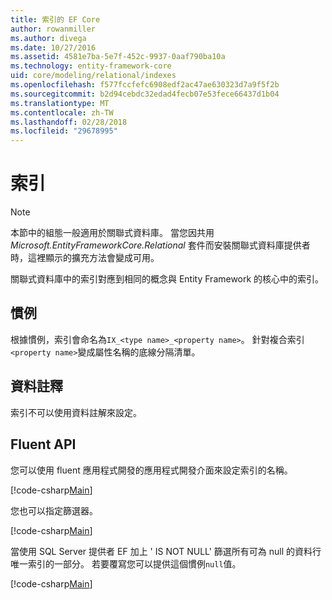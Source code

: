 ```yaml
---
title: 索引的 EF Core
author: rowanmiller
ms.author: divega
ms.date: 10/27/2016
ms.assetid: 4581e7ba-5e7f-452c-9937-0aaf790ba10a
ms.technology: entity-framework-core
uid: core/modeling/relational/indexes
ms.openlocfilehash: f577fccfefc6908edf2ac47ae630323d7a9f5f2b
ms.sourcegitcommit: b2d94cebdc32edad4fecb07e53fece66437d1b04
ms.translationtype: MT
ms.contentlocale: zh-TW
ms.lasthandoff: 02/28/2018
ms.locfileid: "29678995"
---
```

# <a name="indexes"></a>索引

> [!NOTE]  
> 本節中的組態一般適用於關聯式資料庫。 當您因共用 *Microsoft.EntityFrameworkCore.Relational* 套件而安裝關聯式資料庫提供者時，這裡顯示的擴充方法會變成可用。

關聯式資料庫中的索引對應到相同的概念與 Entity Framework 的核心中的索引。

## <a name="conventions"></a>慣例

根據慣例，索引會命名為`IX_<type name>_<property name>`。 針對複合索引`<property name>`變成屬性名稱的底線分隔清單。

## <a name="data-annotations"></a>資料註釋

索引不可以使用資料註解來設定。

## <a name="fluent-api"></a>Fluent API

您可以使用 fluent 應用程式開發的應用程式開發介面來設定索引的名稱。

[!code-csharp[Main](../../../../samples/core/Modeling/FluentAPI/Samples/Relational/IndexName.cs?name=Model&highlight=9)]

您也可以指定篩選器。

[!code-csharp[Main](../../../../samples/core/Modeling/FluentAPI/Samples/Relational/IndexFilter.cs?name=Model&highlight=9)]

當使用 SQL Server 提供者 EF 加上 ' IS NOT NULL' 篩選所有可為 null 的資料行唯一索引的一部分。 若要覆寫您可以提供這個慣例`null`值。

[!code-csharp[Main](../../../../samples/core/Modeling/FluentAPI/Samples/Relational/IndexNoFilter.cs?name=Model&highlight=10)]
